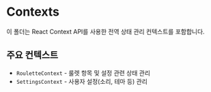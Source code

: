 # Contexts

이 폴더는 React Context API를 사용한 전역 상태 관리 컨텍스트를 포함합니다.

## 주요 컨텍스트

- `RouletteContext` - 룰렛 항목 및 설정 관련 상태 관리
- `SettingsContext` - 사용자 설정(소리, 테마 등) 관리
